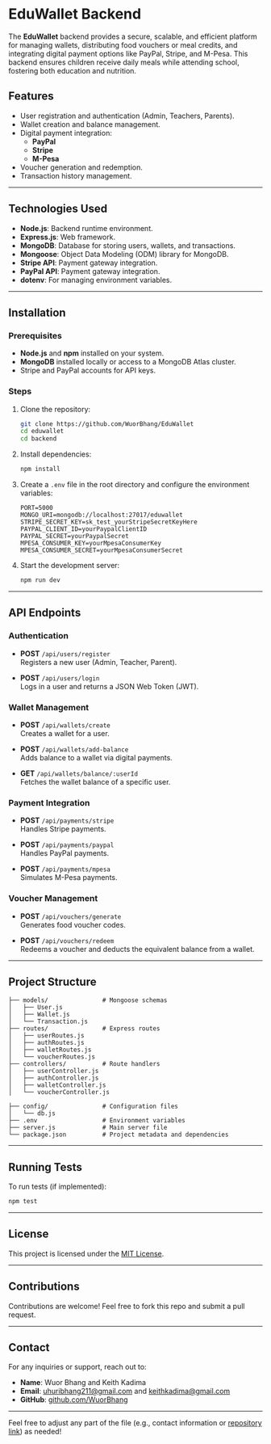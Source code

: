 # EduWallet Backend

The **EduWallet** backend provides a secure, scalable, and efficient platform for managing wallets, distributing food vouchers or meal credits, and integrating digital payment options like PayPal, Stripe, and M-Pesa. This backend ensures children receive daily meals while attending school, fostering both education and nutrition.

## Features

- User registration and authentication (Admin, Teachers, Parents).
- Wallet creation and balance management.
- Digital payment integration:
  - **PayPal**
  - **Stripe**
  - **M-Pesa**
- Voucher generation and redemption.
- Transaction history management.

---

## Technologies Used

- **Node.js**: Backend runtime environment.
- **Express.js**: Web framework.
- **MongoDB**: Database for storing users, wallets, and transactions.
- **Mongoose**: Object Data Modeling (ODM) library for MongoDB.
- **Stripe API**: Payment gateway integration.
- **PayPal API**: Payment gateway integration.
- **dotenv**: For managing environment variables.

---

## Installation

### Prerequisites

- **Node.js** and **npm** installed on your system.
- **MongoDB** installed locally or access to a MongoDB Atlas cluster.
- Stripe and PayPal accounts for API keys.

### Steps

1. Clone the repository:

   ```bash
   git clone https://github.com/WuorBhang/EduWallet
   cd eduwallet
   cd backend
   ```

2. Install dependencies:

   ```bash
   npm install
   ```

3. Create a `.env` file in the root directory and configure the environment variables:

   ```env
   PORT=5000
   MONGO_URI=mongodb://localhost:27017/eduwallet
   STRIPE_SECRET_KEY=sk_test_yourStripeSecretKeyHere
   PAYPAL_CLIENT_ID=yourPaypalClientID
   PAYPAL_SECRET=yourPaypalSecret
   MPESA_CONSUMER_KEY=yourMpesaConsumerKey
   MPESA_CONSUMER_SECRET=yourMpesaConsumerSecret
   ```

4. Start the development server:

   ```bash
   npm run dev
   ```

---

## API Endpoints

### **Authentication**

- **POST** `/api/users/register`  
  Registers a new user (Admin, Teacher, Parent).

- **POST** `/api/users/login`  
  Logs in a user and returns a JSON Web Token (JWT).

### **Wallet Management**

- **POST** `/api/wallets/create`  
  Creates a wallet for a user.

- **POST** `/api/wallets/add-balance`  
  Adds balance to a wallet via digital payments.

- **GET** `/api/wallets/balance/:userId`  
  Fetches the wallet balance of a specific user.

### **Payment Integration**

- **POST** `/api/payments/stripe`  
  Handles Stripe payments.

- **POST** `/api/payments/paypal`  
  Handles PayPal payments.

- **POST** `/api/payments/mpesa`  
  Simulates M-Pesa payments.

### **Voucher Management**

- **POST** `/api/vouchers/generate`  
  Generates food voucher codes.

- **POST** `/api/vouchers/redeem`  
  Redeems a voucher and deducts the equivalent balance from a wallet.

---

## Project Structure

``` backend/
├── models/               # Mongoose schemas
│   ├── User.js
│   ├── Wallet.js
│   └── Transaction.js
├── routes/               # Express routes
│   ├── userRoutes.js
│   ├── authRoutes.js
│   ├── walletRoutes.js
│   └── voucherRoutes.js
├── controllers/          # Route handlers
│   ├── userController.js
│   ├── authController.js
│   ├── walletController.js
│   └── voucherController.js

├── config/               # Configuration files
│   └── db.js
├── .env                  # Environment variables
├── server.js             # Main server file
└── package.json          # Project metadata and dependencies
```

---

## Running Tests

To run tests (if implemented):

```bash
npm test
```

---

## License

This project is licensed under the [MIT License](LICENSE).

---

## Contributions

Contributions are welcome! Feel free to fork this repo and submit a pull request.

---

## Contact

For any inquiries or support, reach out to:

- **Name**: Wuor Bhang and Keith Kadima
- **Email**: [uhuribhang211@gmail.com](mailto:uhuribhang211@gmail.com) and [keithkadima@gmail.com](mailto:keithkadima@gmail.com)
- **GitHub**: [github.com/WuorBhang](https://github.com/WuorBhang)

---

Feel free to adjust any part of the file (e.g., contact information or [repository link](https://github.com/WuorBhang/EduWallet)) as needed!
